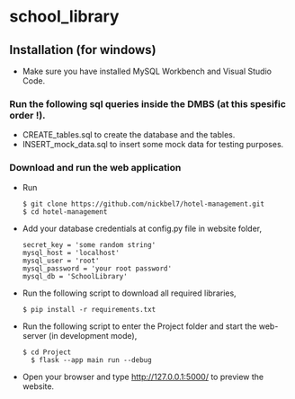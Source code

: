 # school_library

## Installation (for windows)

* Make sure you have installed MySQL Workbench and Visual Studio Code.

### Run the following sql queries inside the DMBS (at this spesific order !).

* CREATE_tables.sql to create the database and the tables.
* INSERT_mock_data.sql to insert some mock data for testing purposes.

### Download and run the web application

* Run

      $ git clone https://github.com/nickbel7/hotel-management.git
      $ cd hotel-management

* Add your database credentials at config.py file in website folder,

      secret_key = 'some random string'
      mysql_host = 'localhost'
      mysql_user = 'root'
      mysql_password = 'your root password'
      mysql_db = 'SchoolLibrary'
      
* Run the following script to download all required libraries,

      $ pip install -r requirements.txt
      
* Run the following script to enter the Project folder and start the web-server (in development mode),

      $ cd Project
	    $ flask --app main run --debug
      
* Open your browser and type http://127.0.0.1:5000/ to preview the website.
